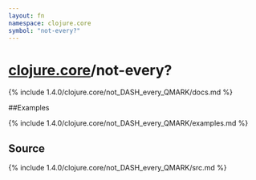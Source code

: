 ```yaml
---
layout: fn
namespace: clojure.core
symbol: "not-every?"
---
```


# [clojure.core](../)/not-every?

{% include 1.4.0/clojure.core/not_DASH_every_QMARK/docs.md %}

##Examples

{% include 1.4.0/clojure.core/not_DASH_every_QMARK/examples.md %}
## Source
{% include 1.4.0/clojure.core/not_DASH_every_QMARK/src.md %}

